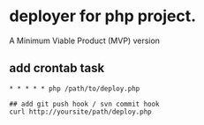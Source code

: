 # deployer for php project.

A Minimum Viable Product (MVP) version

## add crontab task
```shell
* * * * * php /path/to/deploy.php

## add git push hook / svn commit hook
curl http://yoursite/path/deploy.php
